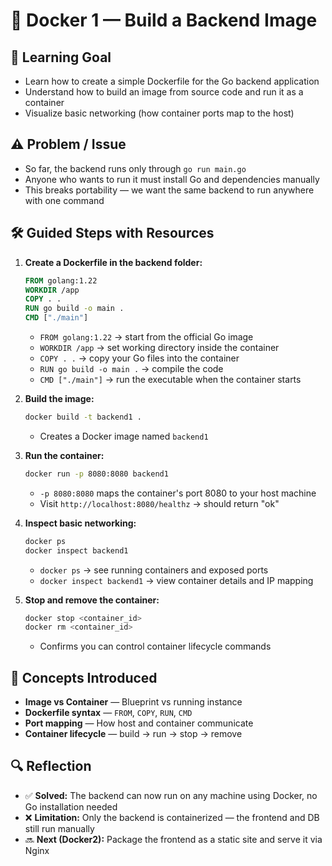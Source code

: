 # 🐳 Docker 1 — Build a Backend Image

## 🎯 Learning Goal

- Learn how to create a simple Dockerfile for the Go backend application
- Understand how to build an image from source code and run it as a container
- Visualize basic networking (how container ports map to the host)

## ⚠️ Problem / Issue

- So far, the backend runs only through `go run main.go`
- Anyone who wants to run it must install Go and dependencies manually
- This breaks portability — we want the same backend to run anywhere with one command

## 🛠 Guided Steps with Resources

1. **Create a Dockerfile in the backend folder:**

   ```dockerfile
   FROM golang:1.22
   WORKDIR /app
   COPY . .
   RUN go build -o main .
   CMD ["./main"]
   ```

   - `FROM golang:1.22` → start from the official Go image
   - `WORKDIR /app` → set working directory inside the container
   - `COPY . .` → copy your Go files into the container
   - `RUN go build -o main .` → compile the code
   - `CMD ["./main"]` → run the executable when the container starts

2. **Build the image:**

   ```bash
   docker build -t backend1 .
   ```

   - Creates a Docker image named `backend1`

3. **Run the container:**

   ```bash
   docker run -p 8080:8080 backend1
   ```

   - `-p 8080:8080` maps the container's port 8080 to your host machine
   - Visit `http://localhost:8080/healthz` → should return "ok"

4. **Inspect basic networking:**

   ```bash
   docker ps
   docker inspect backend1
   ```

   - `docker ps` → see running containers and exposed ports
   - `docker inspect backend1` → view container details and IP mapping

5. **Stop and remove the container:**
   ```bash
   docker stop <container_id>
   docker rm <container_id>
   ```
   - Confirms you can control container lifecycle commands

## 📖 Concepts Introduced

- **Image vs Container** — Blueprint vs running instance
- **Dockerfile syntax** — `FROM`, `COPY`, `RUN`, `CMD`
- **Port mapping** — How host and container communicate
- **Container lifecycle** — build → run → stop → remove

## 🔍 Reflection

- ✅ **Solved:** The backend can now run on any machine using Docker, no Go installation needed
- ❌ **Limitation:** Only the backend is containerized — the frontend and DB still run manually
- 🔜 **Next (Docker2):** Package the frontend as a static site and serve it via Nginx
